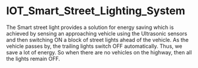 # IOT_Smart_Street_Lighting_System

The Smart street light provides a solution for energy saving which is achieved by sensing an approaching vehicle using the Ultrasonic sensors and then switching ON a block of street lights ahead of the vehicle. As the vehicle passes by, the trailing lights switch OFF automatically. Thus, we save a lot of energy. So when there are no vehicles on the highway, then all the lights remain OFF.
